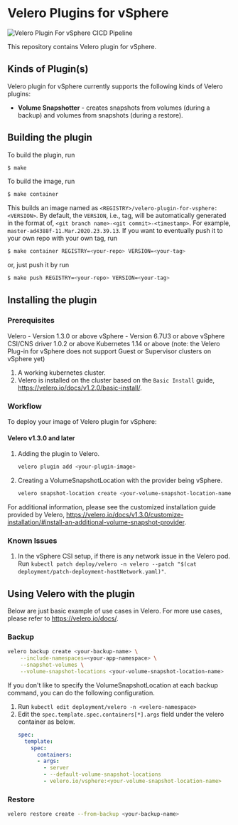 # Velero Plugins for vSphere 

![Velero Plugin For vSphere CICD Pipeline](https://github.com/vmware-tanzu/velero-plugin-for-vsphere/workflows/Velero%20Plugin%20For%20vSphere%20CICD%20Pipeline/badge.svg)

This repository contains Velero plugin for vSphere.

## Kinds of Plugin(s)

Velero plugin for vSphere currently supports the following kinds of Velero plugins:

- **Volume Snapshotter** - creates snapshots from volumes (during a backup) and volumes from snapshots (during a restore).


## Building the plugin

To build the plugin, run

```bash
$ make
```

To build the image, run

```bash
$ make container
```

This builds an image named as `<REGISTRY>/velero-plugin-for-vsphere:<VERSION>`.
By default, the `VERSION`, i.e., tag, will be automatically generated in the format of,
`<git branch name>-<git commit>-<timestamp>`. For example, `master-ad4388f-11.Mar.2020.23.39.13`.
If you want to eventually push it to your own repo with your own tag, run

```bash
$ make container REGISTRY=<your-repo> VERSION=<your-tag>
```
or, just push it by run
```bash
$ make push REGISTRY=<your-repo> VERSION=<your-tag>
```

## Installing the plugin

### Prerequisites


Velero - Version 1.3.0 or above
vSphere - Version 6.7U3 or above
vSphere CSI/CNS driver 1.0.2 or above
Kubernetes 1.14 or above (note: the Velero Plug-in for vSphere does not support Guest or Supervisor clusters on vSphere yet)

1. A working kubernetes cluster.
2. Velero is installed on the cluster based on the `Basic Install` guide, https://velero.io/docs/v1.2.0/basic-install/.

### Workflow

To deploy your image of Velero plugin for vSphere:

#### Velero v1.3.0 and later
1. Adding the plugin to Velero.
    ```bash
    velero plugin add <your-plugin-image>
    ```
2. Creating a VolumeSnapshotLocation with the provider being vSphere.
    ```bash
    velero snapshot-location create <your-volume-snapshot-location-name> --provider velero.io/vsphere
    ```
    
For additional information, please see the customized installation guide provided by Velero, 
https://velero.io/docs/v1.3.0/customize-installation/#install-an-additional-volume-snapshot-provider.

### Known Issues
1. In the vSphere CSI setup, if there is any network issue in the Velero pod. Run `kubectl patch deploy/velero -n velero --patch "$(cat deployment/patch-deployment-hostNetwork.yaml)"`.


## Using Velero with the plugin
Below are just basic example of use cases in Velero. For more use cases, please refer to https://velero.io/docs/.
### Backup
```bash
velero backup create <your-backup-name> \
    --include-namespaces=<your-app-namespace> \
    --snapshot-volumes \
    --volume-snapshot-locations <your-volume-snapshot-location-name>
```
If you don't like to specify the VolumeSnapshotLocation at each backup command,
you can do the following configuration.
1. Run `kubectl edit deployment/velero -n <velero-namespace>`
2. Edit the `spec.template.spec.containers[*].args` field under the velero container as below.
    ```yaml
    spec:
      template:
        spec:
          containers:
          - args:
            - server
            - --default-volume-snapshot-locations
            - velero.io/vsphere:<your-volume-snapshot-location-name>
    ```
### Restore
```bash
velero restore create --from-backup <your-backup-name>
```
